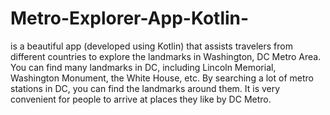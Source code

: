 # Metro-Explorer-App-Kotlin-
is a beautiful app (developed using Kotlin) that assists travelers from different countries to explore the landmarks in Washington, DC Metro Area. You can find many landmarks in DC, including Lincoln Memorial, Washington Monument, the White House, etc. By searching a lot of metro stations in DC, you can find the landmarks around them. It is very convenient for people to arrive at places they like by DC Metro.
